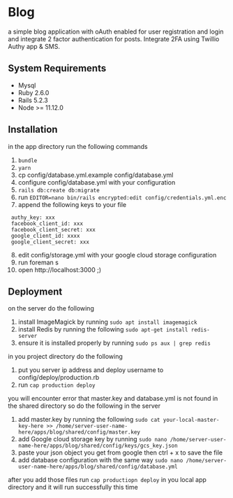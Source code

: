 # Blog

a simple blog application with oAuth enabled for user registration and login and integrate 2 factor
authentication for posts. Integrate 2FA using Twillio Authy app & SMS.

## System Requirements

* Mysql
* Ruby 2.6.0
* Rails 5.2.3
* Node >= 11.12.0

## Installation
in the app directory run the following commands

1. `bundle`
2. `yarn`
3. cp config/database.yml.example config/database.yml
4. configure config/database.yml with your configuration
5. `rails db:create db:migrate`
6. run `EDITOR=nano bin/rails encrypted:edit config/credentials.yml.enc`
7. append the following keys to your file  
```
 authy_key: xxx
 facebook_client_id: xxx
 facebook_client_secret: xxx
 google_client_id: xxxx
 google_client_secret: xxx
```

8. edit config/storage.yml with your
google cloud storage configuration
9. run foreman s
10. open http://localhost:3000 ;) 


## Deployment
on the server do the following

1. install ImageMagick by running `sudo apt install imagemagick`
3. install Redis by running the following 
`sudo apt-get install redis-server`
4. ensure it is installed properly by running 
`sudo ps aux | grep redis`


in you project directory do the following 

1. put you server ip address and deploy username to 
    config/deploy/production.rb
2. run `cap production deploy`

you will encounter error that master.key and database.yml is not found in the shared directory
so do the following in the server 

1. add master.key by running the following 
`sudo cat your-local-master-key-here >> /home/server-user-name-here/apps/blog/shared/config/master.key`
2. add Google cloud storage key by running 
`sudo nano /home/server-user-name-here/apps/blog/shared/config/keys/gcs_key.json`
3. paste your json object you get from google then ctrl + x to save the file 
4. add database configuration with the same way
  `sudo nano /home/server-user-name-here/apps/blog/shared/config/database.yml`

after you add those files run `cap productiopn deploy`
in you local app directory and it will run successfully
this time  